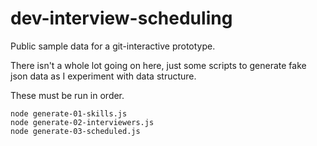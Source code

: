 # dev-interview-scheduling

Public sample data for a git-interactive prototype.

There isn't a whole lot going on here, just some scripts to generate fake json
data as I experiment with data structure.

These must be run in order.

```
node generate-01-skills.js
node generate-02-interviewers.js
node generate-03-scheduled.js
```
